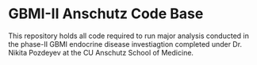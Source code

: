 # GBMI-II Anschutz Code Base

This repository holds all code required to run major analysis conducted in the phase-II GBMI endocrine disease investiagtion completed under Dr. Nikita Pozdeyev at the CU Anschutz School of Medicine. 